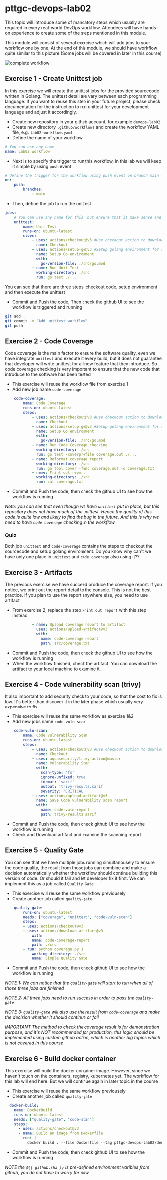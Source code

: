 # pttgc-devops-lab02
This topic will introduce some of mandatory steps which usually are required in every real-world DevOps workflow. Attendees will have hands-on experience to create some of the steps mentioned in this module.

This module will consist of several exercise which will add jobs to your workflow one by one. At the end of this module, we should have workflow quite similar to this picture (Some jobs will be covered in later in this course)

![complete workflow](./assets/workflow.PNG)

## Exercise 1 - Create Unittest job
In this exercise we will create the unittest jobs for the provided sourcecode written in Golang. The unittest detail are vary between each programming language. If you want to reuse this step in your future project, please check documentation for the instruction to run unittest for your development language and adjust it accordingly.

- Create new repository in your github account, for example `devops-lab02`
- Create new directory `.github/workflows` and create the workflow YAML file, e.g. `lab02-workflow.yaml`
- Define the name of your workflow
```yaml
# You can use any name
name: Lab02 workflow
```

- Next is to specify the trigger to run this workflow, in this lab we will keep it simple by using `push` event
```yaml
# define the trigger for the workflow using push event on branch main (or other branch if you plan to use other branch than main)
on:
    push:
        branches:
            - main
```

- Then, define the job to run the unittest
```yaml
jobs:
    # You can use any name for this, but ensure that it make sense and easy to understand
    unittest: 
        name: Unit Test
        runs-on: ubuntu-latest
        steps:
            - uses: actions/checkout@v3 #Use checkout action to download the source code to run unittest
              name: Checkout
            - uses: actions/setup-go@v3 #Setup golang environment for runnint unittest
              name: Setup Go environment
              with:
                go-version-file: ./src/go.mod
            - name: Run Unit Test
              working-directory: ./src
              run: go test ./...
```

You can see that there are three steps, checkout code, setup environment and then execute the unittest

- Commit and Push the code, Then check the github UI to see the workflow is triggered and running
```sh
git add .
git commit -m "Add unittest workflow"
git push
```


## Exercise 2 - Code Coverage
Code coverage is the main factor to ensure the software quality, even we have integrate `unittest` and execute it every build, but it does not guarantee that developer will write unittest for all new feature that they introduce. So code coverage checking is very important to ensure that the new code that introduce to the software has been tested

- This exercise will reuse the workflow file from exercise 1
- Add new job name `code-coverage`
```yaml
    code-coverage:
        name: Code Coverage
        runs-on: ubuntu-latest
        steps:
            - uses: actions/checkout@v3 #Use checkout action to download the source code to run unittest
              name: Checkout
            - uses: actions/setup-go@v3 #Setup golang environment for runnint unittest
              name: Setup Go environment
              with:
                go-version-file: ./src/go.mod
            - name: Run Code Coverage checking
              working-directory: ./src
              run: go test -coverprofile coverage.out ./...
            - name: Reformat coverage report
              working-directory: ./src
              run: go tool cover -func coverage.out -o coverage.txt
            - name: Print out report
              working-directory: ./src
              run: cat coverage.txt
```

- Commit and Push the code, then check the github UI to see how the workflow is running

*Note: you can see that even though we have `unittest` put in place, but this repository does not have much of the unittest. Hence the quality of this code is quite low and likely to find the bug in the future. And this is why we need to have `code coverage` checking in the workflow*

### Quiz
Both job `unittest` and `code-coverage` contains the steps to checkout the sourcecode and setup golang environment. Do you know why can't we have only one place in `unittest` and `code coverage` also using it??

## Exercise 3 - Artifacts
The previous exercise we have succeed produce the coverage report. If you notice, we print out the report detail to the console. This is not the best practice. If you plan to use the report anywhere else, you need to use artifact

- From exercise 2, replace the step `Print out report` with this step instead
```yaml
            - name: Upload coverage report to artifact
              uses: actions/upload-artifact@v3
              with:
                name: code-coverage-report
                path: src/coverage.txt
```

- Commit and Push the code, then check the github UI to see how the workflow is running
- When the workflow finished, check the artifact. You can download the artifact to your local machine to examine it.

## Exercise 4 - Code vulnerability scan (trivy)
It also important to add security check to your code, so that the cost to fix is low. It's better than discover it in the later phase which usually very expensive to fix

- This exercise will reuse the same workflow as exercise 1&2
- Add new jobs name `code-vuln-scan`
```yaml
    code-vuln-scan:
        name: Code Vulnerability Scan
        runs-on: ubuntu-latest
        steps:
            - uses: actions/checkout@v3 #Use checkout action to download the source code to run unittest
              name: Checkout
            - uses: aquasecurity/trivy-action@master
              name: Vulnerability Scan
              with:
                scan-type: 'fs'
                ignore-unfixed: true
                format: 'sarif'
                output: 'trivy-results.sarif'
                severity: 'CRITICAL'
            - uses: actions/upload-artifact@v3
              name: Save Code vulnerability scan report
              with:
                name: code-vuln-report
                path: trivy-results.sarif
```
- Commit and Push the code, then check github UI to see how the workflow is running
- Check and Download artifact and examine the scanning report

## Exercise 5 - Quality Gate
You can see that we have multiple jobs running simultanousely to ensure the code quality, the result from those jobs can combine and make a decision automatically whether the workflow should continue building this version of code. Or should it fail and let developer fix it first. We can implement this as a job called `Quality Gate`

- This exercise will reuse the same workflow previousely
- Create another job called `quality-gate`
```yaml
    quality-gate:
        runs-on: ubuntu-latest
        needs: ["coverage", "unittest", "code-vuln-scan"]
        steps:
        - uses: actions/checkout@v3
        - uses: actions/download-artifact@v3
            with:
            name: code-coverage-report
            path: ./src
        - run: python coverage.py 1
            working-directory: ./src
            name: Simple Quality Gate
```

- Commit and Push the code, then check github UI to see how the workflow is running

*NOTE 1: We can notice that the `quality-gate` will start to run when all of those three jobs are finished*

*NOTE 2: All three jobs need to run success in order to pass the `quality-gate`*

*NOTE 3: `quality-gate` will also use the result from `code-coverage` and make the decision whether it should continue or fail*

*IMPORTANT The method to check the coverage result is for demonstration purpose, and it's NOT recommended for production, this logic should be implemented using custom github action, which is another big topics which is not covered in this course*

## Exercise 6 - Build docker container
This exercise will build the docker container image. However, since we haven't touch on the containers, registry, kubernetes yet. The workflow for this lab will end here. But we will continue again in later topic in the course

- This exercise will reuse the same workflow previousely
- Create another job called `quality-gate`
```yaml
  docker-build:
    name: DockerBuild
    runs-on: ubuntu-latest
    needs: ["quality-gate", "code-scan"]
    steps:
      - uses: actions/checkout@v3
      - name: Build an image from Dockerfile
        run: |
          docker build . --file Dockerfile --tag pttgc-devops-lab02/demo:${{ github.sha }}
```
- Commit and Push the code, then check github UI to see how the workflow is running

*NOTE the `${{ github.sha }}` is pre-defined environment varibles from github, you do not have to worry for now*
